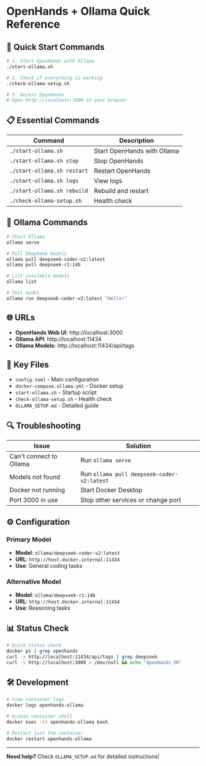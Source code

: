 # OpenHands + Ollama Quick Reference

## 🚀 Quick Start Commands

```bash
# 1. Start OpenHands with Ollama
./start-ollama.sh

# 2. Check if everything is working
./check-ollama-setup.sh

# 3. Access OpenHands
# Open http://localhost:3000 in your browser
```

## 📋 Essential Commands

| Command | Description |
|---------|-------------|
| `./start-ollama.sh` | Start OpenHands with Ollama |
| `./start-ollama.sh stop` | Stop OpenHands |
| `./start-ollama.sh restart` | Restart OpenHands |
| `./start-ollama.sh logs` | View logs |
| `./start-ollama.sh rebuild` | Rebuild and restart |
| `./check-ollama-setup.sh` | Health check |

## 🔧 Ollama Commands

```bash
# Start Ollama
ollama serve

# Pull DeepSeek models
ollama pull deepseek-coder-v2:latest
ollama pull deepseek-r1:14b

# List available models
ollama list

# Test model
ollama run deepseek-coder-v2:latest "Hello!"
```

## 🌐 URLs

- **OpenHands Web UI**: http://localhost:3000
- **Ollama API**: http://localhost:11434
- **Ollama Models**: http://localhost:11434/api/tags

## 📁 Key Files

- `config.toml` - Main configuration
- `docker-compose.ollama.yml` - Docker setup
- `start-ollama.sh` - Startup script
- `check-ollama-setup.sh` - Health check
- `OLLAMA_SETUP.md` - Detailed guide

## 🔍 Troubleshooting

| Issue | Solution |
|-------|----------|
| Can't connect to Ollama | Run `ollama serve` |
| Models not found | Run `ollama pull deepseek-coder-v2:latest` |
| Docker not running | Start Docker Desktop |
| Port 3000 in use | Stop other services or change port |

## ⚙️ Configuration

### Primary Model
- **Model**: `ollama/deepseek-coder-v2:latest`
- **URL**: `http://host.docker.internal:11434`
- **Use**: General coding tasks

### Alternative Model
- **Model**: `ollama/deepseek-r1:14b`
- **URL**: `http://host.docker.internal:11434`
- **Use**: Reasoning tasks

## 📊 Status Check

```bash
# Quick status check
docker ps | grep openhands
curl -s http://localhost:11434/api/tags | grep deepseek
curl -s http://localhost:3000 > /dev/null && echo "OpenHands OK"
```

## 🛠️ Development

```bash
# View container logs
docker logs openhands-ollama

# Access container shell
docker exec -it openhands-ollama bash

# Restart just the container
docker restart openhands-ollama
```

---
**Need help?** Check `OLLAMA_SETUP.md` for detailed instructions!
